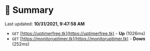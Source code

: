 # 📖 Summary
Last updated: **10/31/2021, 9:47:58 AM**

- `GET` [https://uptimerfree.tk](https://uptimerfree.tk) - **Up** (1026ms)
- `GET` [https://monitoruptimer.tk](https://monitoruptimer.tk) - **Down** (252ms)
